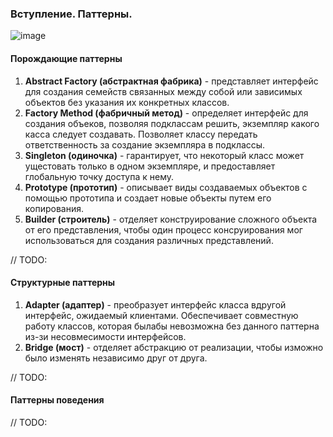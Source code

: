 ### Вступление. Паттерны.

![image](https://user-images.githubusercontent.com/57217014/195411451-2ffface0-d74a-4228-bb7a-04a6540e262b.png)

#### Порождающие паттерны

1. **Abstract Factory (абстрактная фабрика)** - представляет интерфейс для создания семейств связанных между собой или зависимых объектов без указания их конкретных классов.
2. **Factory Method (фабричный метод)** - определяет интерфейс для создания объеков, позволяя подклассам решить, экземпляр какого касса следует создавать. Позволяет классу передать ответственность за создание экземпляра в подклассы.
3. **Singleton (одиночка)** - гарантирует, что некоторый класс может ущестовать только в одном экземпляре, и предоставляет глобальную точку доступа к нему.
4. **Prototype (прототип)** - описывает виды создаваемых объектов с помощью прототипа и создает новые объекты путем его копирования.
5. **Builder (строитель)** - отделяет конструирование сложного объекта от его представления, чтобы один процесс консруирования мог использоваться для создания различных представлений.

// TODO:

#### Структурные паттерны

1. **Adapter (адаптер)** - преобразует интерфейс класса вдругой интерфейс, ожидаемый клиентами. Обеспечивает совместную работу классов, которая былабы невозможна без данного паттерна из-зи несовмесимости интерфейсов.
2. **Bridge (мост)** - отделяет абстракцию от реализации, чтобы изможно было изменять независимо друг от друга.

// TODO:

#### Паттерны поведения

// TODO:
